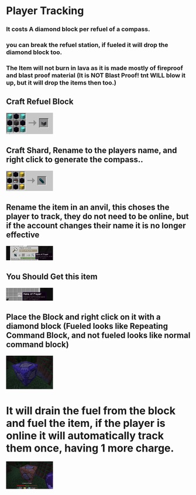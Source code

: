 # Player Tracking


  

### It costs A diamond block per refuel of a compass.

### you can break the refuel station, if fueled it will drop the diamond block too.

### The Item will not burn in lava as it is made mostly  of fireproof and blast proof material (It is NOT Blast Proof! tnt WILL blow it up, but it will drop the items then too.)



## Craft Refuel Block                                                                                                                         

                                                                                                                                    
<img src="https://github.com/JacktheDevel0per/PlayerTracker/blob/main/docs/img/crafting_a.png?raw=true" width="128px" alt=""/>


                                                                                                                                    

                                                                                                                                    

## Craft Shard, Rename to the players name, and right click to generate the compass..                                                                                                                            

                                                                                                                                
<img src="https://github.com/JacktheDevel0per/PlayerTracker/blob/main/docs/img/crafting_2.png?raw=true" width="128px" alt=""/>      


## Rename the item in an anvil, this choses the player to track, they do not need to be online, but if the account changes their name it is no longer effective

<img src="https://github.com/JacktheDevel0per/PlayerTracker/blob/main/docs/img/rename.png?raw=true" width="128px" alt=""/>


## You Should Get this item


<img src="https://github.com/JacktheDevel0per/PlayerTracker/blob/main/docs/img/you_get.png?raw=true" width="128px" alt=""/>



## Place the Block and right click on it with a diamond block  (Fueled looks like Repeating Command Block, and not fueled looks like normal command block)


<img src="https://github.com/JacktheDevel0per/PlayerTracker/blob/main/docs/img/with_fuel.png?raw=true" width="128px" alt=""/>





# It will drain the fuel from the block and fuel the item, if the player is online it will automatically track them once, having 1 more charge.

<img src="https://github.com/JacktheDevel0per/PlayerTracker/blob/main/docs/img/after_use.png?raw=true" width="128px" alt=""/>   

